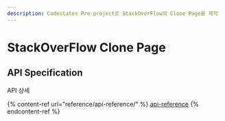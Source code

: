 ```yaml
---
description: Codestates Pre-project로 StackOverFlow의 Clone Page를 제작
---
```


# StackOverFlow Clone Page

## API Specification

API 상세

{% content-ref url="reference/api-reference/" %}
[api-reference](reference/api-reference/)
{% endcontent-ref %}

